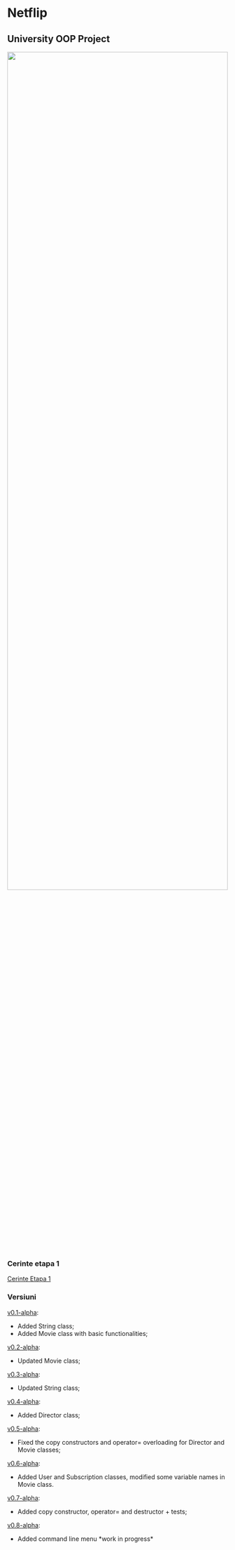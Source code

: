 # Netflip
## University OOP Project

<img src="https://user-images.githubusercontent.com/83332450/225131324-68d665ae-befa-48e3-9db4-891c9ced8b7c.png" width=100% height=70%>

### Cerinte etapa 1
[Cerinte Etapa 1](Cerinte1.md)


### Versiuni

[v0.1-alpha](https://github.com/flawreen/Netflip/releases/tag/v0.1-alpha):
- Added String class;
- Added Movie class with basic functionalities;

[v0.2-alpha](https://github.com/flawreen/Netflip/releases/tag/v0.2-alpha):
- Updated Movie class;

[v0.3-alpha](https://github.com/flawreen/Netflip/releases/tag/v0.3-alpha):
- Updated String class;

[v0.4-alpha](https://github.com/flawreen/Netflip/releases/tag/v0.4-alpha):
- Added Director class;

[v0.5-alpha](https://github.com/flawreen/Netflip/releases/tag/v0.5-alpha):
- Fixed the copy constructors and operator= overloading for Director and Movie classes;

[v0.6-alpha](https://github.com/flawreen/Netflip/releases/tag/v0.6-alpha):
- Added User and Subscription classes, modified some variable names in Movie class.

[v0.7-alpha](https://github.com/flawreen/Netflip/releases/tag/v0.7-alpha):
- Added copy constructor, operator= and destructor + tests;

[v0.8-alpha](https://github.com/flawreen/Netflip/releases/tag/v0.8-alpha):
- Added command line menu \*work in progress\*

